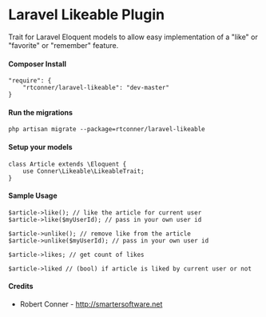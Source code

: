 Laravel Likeable Plugin
============

Trait for Laravel Eloquent models to allow easy implementation of a "like" or "favorite" or "remember" feature.

#### Composer Install

    "require": {
        "rtconner/laravel-likeable": "dev-master"
    }

#### Run the migrations

	php artisan migrate --package=rtconner/laravel-likeable
	
#### Setup your models

    class Article extends \Eloquent {
        use Conner\Likeable\LikeableTrait;
    }

#### Sample Usage

    $article->like(); // like the article for current user
    $article->like($myUserId); // pass in your own user id
    
    $article->unlike(); // remove like from the article
    $article->unlike($myUserId); // pass in your own user id
    
    $article->likes; // get count of likes
    
    $article->liked // (bool) if article is liked by current user or not
    
#### Credits

 - Robert Conner - http://smartersoftware.net